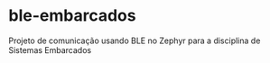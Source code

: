 # ble-embarcados
Projeto de comunicação usando BLE no Zephyr para a disciplina de Sistemas Embarcados
